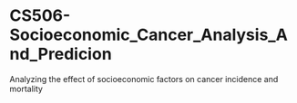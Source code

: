 # CS506-Socioeconomic_Cancer_Analysis_And_Predicion
Analyzing the effect of socioeconomic factors on cancer incidence and mortality
